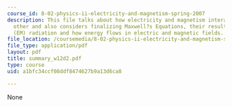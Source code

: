 ```yaml
---
course_id: 8-02-physics-ii-electricity-and-magnetism-spring-2007
description: This file talks about how electricity and magnetism interact with each
  other and also considers finalizing Maxwell?s Equations, their result ? electromagnetic
  (EM) radiation and how energy flows in electric and magnetic fields.
file_location: /coursemedia/8-02-physics-ii-electricity-and-magnetism-spring-2007/a1bfc34ccf08ddf8474627b9a13d6ca8_summary_w12d2.pdf
file_type: application/pdf
layout: pdf
title: summary_w12d2.pdf
type: course
uid: a1bfc34ccf08ddf8474627b9a13d6ca8

---
```

None